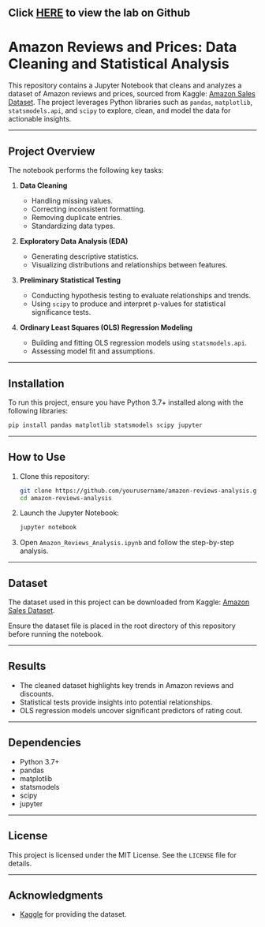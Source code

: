 ## Click [HERE](./amazon-reviews.ipynb) to view the lab on Github

# Amazon Reviews and Prices: Data Cleaning and Statistical Analysis

This repository contains a Jupyter Notebook that cleans and analyzes a dataset of Amazon reviews and prices, sourced from Kaggle: [Amazon Sales Dataset](https://www.kaggle.com/datasets/karkavelrajaj/amazon-sales-dataset/data). The project leverages Python libraries such as `pandas`, `matplotlib`, `statsmodels.api`, and `scipy` to explore, clean, and model the data for actionable insights.

---

## Project Overview

The notebook performs the following key tasks:

1. **Data Cleaning**
   - Handling missing values.
   - Correcting inconsistent formatting.
   - Removing duplicate entries.
   - Standardizing data types.

2. **Exploratory Data Analysis (EDA)**
   - Generating descriptive statistics.
   - Visualizing distributions and relationships between features.

3. **Preliminary Statistical Testing**
   - Conducting hypothesis testing to evaluate relationships and trends.
   - Using `scipy` to produce and interpret p-values for statistical significance tests.

4. **Ordinary Least Squares (OLS) Regression Modeling**
   - Building and fitting OLS regression models using `statsmodels.api`.
   - Assessing model fit and assumptions.

---

## Installation

To run this project, ensure you have Python 3.7+ installed along with the following libraries:

```bash
pip install pandas matplotlib statsmodels scipy jupyter
```

---

## How to Use

1. Clone this repository:

   ```bash
   git clone https://github.com/yourusername/amazon-reviews-analysis.git
   cd amazon-reviews-analysis
   ```

2. Launch the Jupyter Notebook:

   ```bash
   jupyter notebook
   ```

3. Open `Amazon_Reviews_Analysis.ipynb` and follow the step-by-step analysis.

---

## Dataset

The dataset used in this project can be downloaded from Kaggle: [Amazon Sales Dataset](https://www.kaggle.com/datasets/karkavelrajaj/amazon-sales-dataset/data).

Ensure the dataset file is placed in the root directory of this repository before running the notebook.

---

## Results

- The cleaned dataset highlights key trends in Amazon reviews and discounts.
- Statistical tests provide insights into potential relationships.
- OLS regression models uncover significant predictors of rating cout.

---

## Dependencies

- Python 3.7+
- pandas
- matplotlib
- statsmodels
- scipy
- jupyter

---

## License

This project is licensed under the MIT License. See the `LICENSE` file for details.

---

## Acknowledgments

- [Kaggle](https://www.kaggle.com) for providing the dataset.



